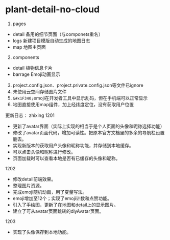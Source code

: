 # plant-detail-no-cloud
1. pages
  - detail 备用的细节页面（与componets重名）
  - logs 新建项目模版自动生成的地图日志
  - map 地图主页面
2. components
  - detail 植物信息卡片
  - barrage Emoji动画显示
3. project.config.json、project.private.config.json等文件已ignore
4. 未使用云空间存储图片文件
5. `&#x1F340;`emoji在开发者工具中显示乱码，但在手机端可以正常显示
6. 地图直接使用map组件，加上经纬度定位，没有获取用户位置

更新日志：
zhixing
1201
  - 更新了avatar界面（实际上实现的相当于是个人页面的头像和昵称选择功能）
  - 修改了avatar页面代码，增加可读性。把原本官方文档里的多余的导航栏设置删去。
  - 实现新版本的获取用户头像和昵称功能，并存储到本地缓存。
  - 可以点击头像和昵称进行修改。
  - 页面加载时可以查看本地是否有已缓存的头像和昵称。

  1202
  - 修改detail前端效果。
  - 整理图片资源。
  - 完成emoji随机动画，用了变量写法。
  - emoji增加至12个；实现了emoji计数和点赞功能。
  - 引入了手绘图，更新了在地图和detail上的显示图片。
  - 建立了可从avatar页面跳转的diyAvatar页面。

  1203
  - 实现了头像保存到本地功能。 
        